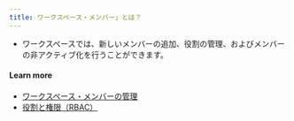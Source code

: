 ```yaml
---
title: ワークスペース・メンバー」とは？
---
```


- ワークスペースでは、新しいメンバーの追加、役割の管理、およびメンバーの非アクティブ化を行うことができます。

#### Learn more

- [ワークスペース・メンバーの管理](https://devsecdb.cc/docs/get-started/step-by-step/register-accounts/#manage-members-eg-update-password)
- [役割と権限（RBAC）](https://www.secdb.khulnasoft.com/docs/concepts/roles-and-permissions)
